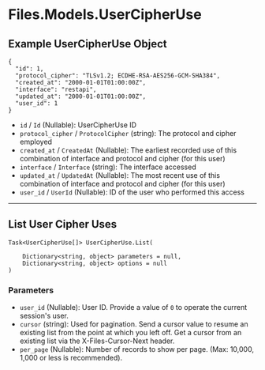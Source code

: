 # Files.Models.UserCipherUse

## Example UserCipherUse Object

```
{
  "id": 1,
  "protocol_cipher": "TLSv1.2; ECDHE-RSA-AES256-GCM-SHA384",
  "created_at": "2000-01-01T01:00:00Z",
  "interface": "restapi",
  "updated_at": "2000-01-01T01:00:00Z",
  "user_id": 1
}
```

* `id` / `Id`  (Nullable<Int64>): UserCipherUse ID
* `protocol_cipher` / `ProtocolCipher`  (string): The protocol and cipher employed
* `created_at` / `CreatedAt`  (Nullable<DateTime>): The earliest recorded use of this combination of interface and protocol and cipher (for this user)
* `interface` / `Interface`  (string): The interface accessed
* `updated_at` / `UpdatedAt`  (Nullable<DateTime>): The most recent use of this combination of interface and protocol and cipher (for this user)
* `user_id` / `UserId`  (Nullable<Int64>): ID of the user who performed this access


---

## List User Cipher Uses

```
Task<UserCipherUse[]> UserCipherUse.List(
    
    Dictionary<string, object> parameters = null,
    Dictionary<string, object> options = null
)
```

### Parameters

* `user_id` (Nullable<Int64>): User ID.  Provide a value of `0` to operate the current session's user.
* `cursor` (string): Used for pagination.  Send a cursor value to resume an existing list from the point at which you left off.  Get a cursor from an existing list via the X-Files-Cursor-Next header.
* `per_page` (Nullable<Int64>): Number of records to show per page.  (Max: 10,000, 1,000 or less is recommended).
